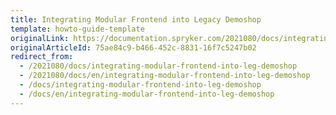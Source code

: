 ```yaml
---
title: Integrating Modular Frontend into Legacy Demoshop
template: howto-guide-template
originalLink: https://documentation.spryker.com/2021080/docs/integrating-modular-frontend-into-leg-demoshop
originalArticleId: 75ae84c9-b466-452c-8831-16f7c5247b02
redirect_from:
  - /2021080/docs/integrating-modular-frontend-into-leg-demoshop
  - /2021080/docs/en/integrating-modular-frontend-into-leg-demoshop
  - /docs/integrating-modular-frontend-into-leg-demoshop
  - /docs/en/integrating-modular-frontend-into-leg-demoshop
---
```



